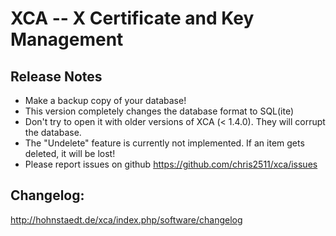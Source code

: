 # XCA -- X Certificate and Key Management

## __Release Notes__

 * Make a backup copy of your database!
 * This version completely changes the database format to SQL(ite)
 * Don't try to open it with older versions of XCA (< 1.4.0). They will corrupt the database.
 * The "Undelete" feature is currently not implemented. If an item gets deleted, it will be lost!
 * Please report issues on github <https://github.com/chris2511/xca/issues>

## __Changelog:__

<http://hohnstaedt.de/xca/index.php/software/changelog>
